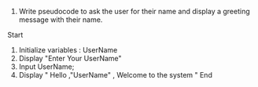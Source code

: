 1. Write pseudocode to ask the user for their name and display a greeting message with their name.

Start

1. Initialize variables : UserName
2. Display "Enter Your UserName"
3. Input UserName;
4. Display " Hello ,"UserName" , Welcome to the system "
   End
